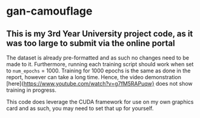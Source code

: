 # gan-camouflage

## This is my 3rd Year University project code, as it was too large to submit via the online portal

The dataset is already pre-formatted and as such no changes need to be made to it. Furthermore, running each training script should work when set to `num_epochs` = 1000. Training for 1000 epochs is the same as done in the report, however can take a long time. Hence, the video demonstration [here]{https://www.youtube.com/watch?v=g7fM5RAPuqw} does not show training in progress.

This code does leverage the CUDA framework for use on my own graphics card and as such, you may need to set that up for yourself.
